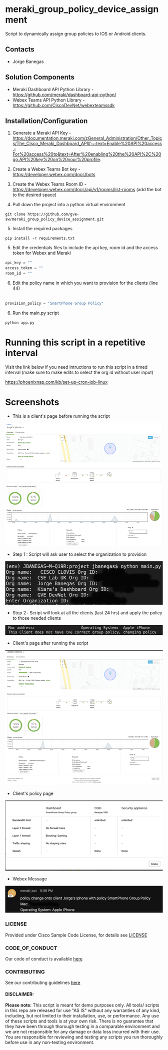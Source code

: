 # meraki_group_policy_device_assignment
Script to dynamically assign group policies to IOS or Android clients. 






## Contacts
* Jorge Banegas

## Solution Components
* Meraki Dashboard API Python Library - https://github.com/meraki/dashboard-api-python/
* Webex Teams API Python Library - https://github.com/CiscoDevNet/webexteamssdk

## Installation/Configuration
1. Generate a Meraki API Key - https://documentation.meraki.com/zGeneral_Administration/Other_Topics/The_Cisco_Meraki_Dashboard_API#:~:text=Enable%20API%20access,-For%20access%20to&text=After%20enabling%20the%20API%2C%20go,API%20key%20on%20your%20profile.

2. Create a Webex Teams Bot key - https://developer.webex.com/docs/bots

3. Create the Webex Teams Room ID - https://developer.webex.com/docs/api/v1/rooms/list-rooms (add the bot to the desired space)

4. Pull down the project into a python virtual environment

```
git clone https://github.com/gve-sw/meraki_group_policy_device_assignment.git
```

5. Install the required packages

```
pip install -r requirements.txt
```

5. Edit the credentials files to include the api key, room id and the access token for Webex and Meraki

```python
api_key = ""
access_token = ""
room_id = ""
```
6. Edit the policy name in which you want to provision for the clients (line 44)

```python

provision_policy = "SmartPhone Group Policy"

```

6. Run the main.py script 
```
python app.py
```

# Running this script in a repetitive interval 
Visit the link below if you need intructions to run this script in a timed interval (make sure to make edits to select the org id without user input)

https://phoenixnap.com/kb/set-up-cron-job-linux


# Screenshots
- This is a client's page before running the script 

![alt text](IMAGES/before_script.png)

- Step 1 : Script will ask user to select the organization to provision

![alt text](IMAGES/step_1.png)

- Step 2 : Script will look at all the clients (last 24 hrs) and apply the policy to those needed clients

![alt text](IMAGES/step_2.png)

- Client's page after running the script

![alt text](IMAGES/after_script.png)

- Client's policy page

![alt text](IMAGES/policy_after_script.png)

- Webex Message 

![alt text](IMAGES/webex_message.png)



### LICENSE

Provided under Cisco Sample Code License, for details see [LICENSE](LICENSE.md)

### CODE_OF_CONDUCT

Our code of conduct is available [here](CODE_OF_CONDUCT.md)

### CONTRIBUTING

See our contributing guidelines [here](CONTRIBUTING.md)

#### DISCLAIMER:
<b>Please note:</b> This script is meant for demo purposes only. All tools/ scripts in this repo are released for use "AS IS" without any warranties of any kind, including, but not limited to their installation, use, or performance. Any use of these scripts and tools is at your own risk. There is no guarantee that they have been through thorough testing in a comparable environment and we are not responsible for any damage or data loss incurred with their use.
You are responsible for reviewing and testing any scripts you run thoroughly before use in any non-testing environment.
